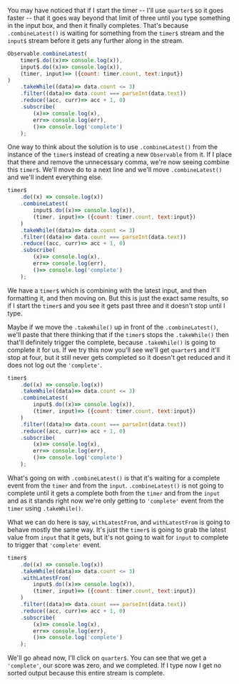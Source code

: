 You may have noticed that if I start the timer -- I'll use `quarter$` so it goes faster -- that it goes way beyond that limit of three until you type something in the input box, and then it finally completes. That's because `.combineLatest()` is waiting for something from the `timer$` stream and the `input$` stream before it gets any further along in the stream.

```javascript
Observable.combineLatest(
	timer$.do((x)=> console.log(x)),
	input$.do((x)=> console.log(x)),
	(timer, input)=> ({count: timer.count, text:input})
)
	.takeWhile((data)=> data.count <= 3)
	.filter((data)=> data.count === parseInt(data.text))
	.reduce((acc, curr)=> acc + 1, 0)
	.subscribe(
		(x)=> console.log(x),
		err=> console.log(err),
		()=> console.log('complete')
	);
```

One way to think about the solution is to use `.combineLatest()` from the instance of the `timer$` instead of creating a new `Observable` from it. If I place that there and remove the unnecessary comma, we're now seeing combine this `timer$`. We'll move do to a next line and we'll move `.combineLatest()` and we'll indent everything else.

```javascript
timer$
	.do((x) => console.log(x))
	.combineLatest(
		input$.do((x)=> console.log(x)),
		(timer, input)=> ({count: timer.count, text:input})
	)
	.takeWhile((data)=> data.count <= 3)
	.filter((data)=> data.count === parseInt(data.text))
	.reduce((acc, curr)=> acc + 1, 0)
	.subscribe(
		(x)=> console.log(x),
		err=> console.log(err),
		()=> console.log('complete')
	);
```

We have a `timer$` which is combining with the latest input, and then formatting it, and then moving on. But this is just the exact same results, so if I start the `timer$` and you see it gets past three and it doesn't stop until I type.

Maybe if we move the `.takeWhile()` up in front of the `.combineLatest()`, we'll paste that there thinking that if the `timer$` stops the `.takeWhile()` then that'll definitely trigger the complete, because `.takeWhile()` is going to complete it for us. If we try this now you'll see we'll get `quarter$` and it'll stop at four, but it still never gets completed so it doesn't get reduced and it does not log out the `'complete'`.

```javascript
timer$
	.do((x) => console.log(x))
	.takeWhile((data)=> data.count <= 3)
	.combineLatest(
		input$.do((x)=> console.log(x)),
		(timer, input)=> ({count: timer.count, text:input})
	)
	.filter((data)=> data.count === parseInt(data.text))
	.reduce((acc, curr)=> acc + 1, 0)
	.subscribe(
		(x)=> console.log(x),
		err=> console.log(err),
		()=> console.log('complete')
	);
```

What's going on with `.combineLatest()` is that it's waiting for a complete event from the `timer` and from the `input`. `.combineLatest()` is not going to complete until it gets a complete both from the `timer` and from the `input` and as it stands right now we're only getting to `'complete'` event from the `timer` using `.takeWhile()`.

What we can do here is say, `withLatestFrom`, and `withLatestFrom` is going to behave mostly the same way. It's just the `timer$` is going to grab the latest value from `input` that it gets, but it's not going to wait for `input` to complete to trigger that `'complete'` event.

```javascript
timer$
	.do((x) => console.log(x))
	.takeWhile((data)=> data.count <= 3)
	.withLatestFrom(
		input$.do((x)=> console.log(x)),
		(timer, input)=> ({count: timer.count, text:input})
	)
	.filter((data)=> data.count === parseInt(data.text))
	.reduce((acc, curr)=> acc + 1, 0)
	.subscribe(
		(x)=> console.log(x),
		err=> console.log(err),
		()=> console.log('complete')
	);
```

We'll go ahead now, I'll click on `quarter$`. You can see that we get a `'complete'`, our score was zero, and we completed. If I type now I get no sorted output because this entire stream is complete.